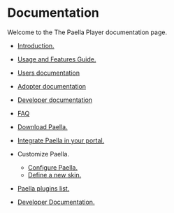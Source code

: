 # Documentation

Welcome to the The Paella Player documentation page.

- [Introduction.](introduction.md)
- [Usage and Features Guide.](usage_guide.md)


- [Users documentation](users_doc/users_doc.md)
- [Adopter documentation](adopter_doc/adopter_doc.md)
- [Developer documentation](devel_doc/devel_doc.md)


- [FAQ](faq.md)



- [Download Paella.](download_paella.md)
- [Integrate Paella in your portal.](integrate.md)
- Customize Paella.
    - [Configure Paella.](configure.md)
    - [Define a new skin.](customize_newskin.md)
- [Paella plugins list.](plugins.md)
- [Developer Documentation.](developer/developer.md)
